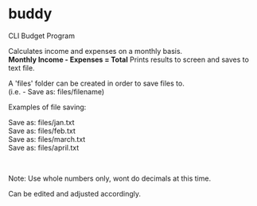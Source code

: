 # buddy  


CLI Budget Program



Calculates income and expenses on a monthly basis.  
**Monthly Income - Expenses = Total**
Prints results to screen and saves to text file.  

A 'files' folder can be created in order to save files to.  
(i.e. - Save as: files/filename)  

Examples of file saving:    

Save as: files/jan.txt  
Save as: files/feb.txt  
Save as: files/march.txt  
Save as: files/april.txt
  
    
<br>  
    
Note: Use whole numbers only, wont do decimals at this time.  

Can be edited and adjusted accordingly.  

  
  
  

